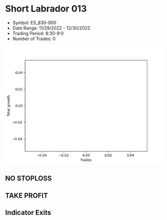 # Short Labrador 013 
- Symbol: ES_830-900
- Date Range: 11/29/2022 - 12/30/2022
- Trading Period: 8:30-9:0
- Number of Trades: 0

![Plot](ShortLabrador013ES_830-900.png)
## NO STOPLOSS














## TAKE PROFIT











## Indicator Exits

